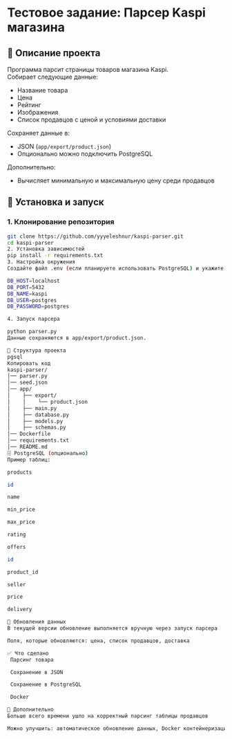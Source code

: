 # Тестовое задание: Парсер Kaspi магазина  

## 📌 Описание проекта  
Программа парсит страницы товаров магазина Kaspi.  
Собирает следующие данные:  
- Название товара  
- Цена  
- Рейтинг  
- Изображения  
- Список продавцов с ценой и условиями доставки  

Сохраняет данные в:  
- JSON (`app/export/product.json`)  
- Опционально можно подключить PostgreSQL  

Дополнительно:  
- Вычисляет минимальную и максимальную цену среди продавцов  

## 🚀 Установка и запуск  

### 1. Клонирование репозитория  
```bash
git clone https://github.com/yyyeleshnur/kaspi-parser.git
cd kaspi-parser
2. Установка зависимостей
pip install -r requirements.txt
3. Настройка окружения
Создайте файл .env (если планируете использовать PostgreSQL) и укажите:

DB_HOST=localhost
DB_PORT=5432
DB_NAME=kaspi
DB_USER=postgres
DB_PASSWORD=postgres

4. Запуск парсера

python parser.py
Данные сохраняются в app/export/product.json.

📂 Структура проекта
pgsql
Копировать код
kaspi-parser/
│── parser.py
│── seed.json
│── app/
│    ├── export/
│    │    └── product.json
│    ├── main.py
│    ├── database.py
│    ├── models.py
│    ├── schemas.py
│── Dockerfile
│── requirements.txt
│── README.md
🗄️ PostgreSQL (опционально)
Пример таблиц:

products

id

name

min_price

max_price

rating

offers

id

product_id

seller

price

delivery

🔄 Обновления данных
В текущей версии обновление выполняется вручную через запуск парсера

Поля, которые обновляются: цена, список продавцов, доставка

✅ Что сделано
 Парсинг товара

 Сохранение в JSON

 Сохранение в PostgreSQL

 Docker

📄 Дополнительно
Больше всего времени ушло на корректный парсинг таблицы продавцов

Можно улучшить: автоматическое обновление данных, Docker контейнеризация
